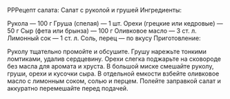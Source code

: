 РРРецепт салата: Салат с руколой и грушей
Ингредиенты:

Рукола — 100 г
Груша (спелая) — 1 шт.
Орехи (грецкие или кедровые) — 50 г
Сыр (фета или брынза) — 100 г
Оливковое масло — 3 ст. л.
Лимонный сок — 1 ст. л.
Соль, перец — по вкусу
Приготовление:

Руколу тщательно промойте и обсушите.
Грушу нарежьте тонкими ломтиками, удалив сердцевину.
Орехи слегка поджарьте на сковороде без масла для аромата и хруста.
В большой миске смешайте руколу, груши, орехи и кусочки сыра.
В отдельной емкости взбейте оливковое масло с лимонным соком, солью и перцем.
Полейте заправкой салат и аккуратно перемешайте перед подачей.

